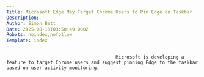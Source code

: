 ```yaml
---
Title: Microsoft Edge May Target Chrome Users to Pin Edge on Taskbar
Description: 
Author: Simon Batt
Date: 2025-08-13T03:50:49.000Z
Robots: noindex,nofollow
Template: index
---
```


                                            Microsoft is developing a feature to target Chrome users and suggest pinning Edge to the taskbar based on user activity monitoring.
                                        